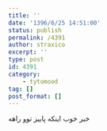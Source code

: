 ```yaml
---
title: ''
date: '1396/6/25 14:51:00'
status: publish
permalink: /4391
author: straxico
excerpt: ''
type: post
id: 4391
category:
    - tytomood
tag: []
post_format: []
---
```

خبر خوب اینکه پاییز توو راهه